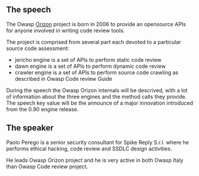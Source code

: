 ## The speech

The Owasp
[Orizon](http://www.owasp.org/index.php/Category:OWASP_Orizon_Project)
project is born in 2006 to provide an opensource APIs for anyone
involved in writing code review tools.

The project is comprised from several part each devoted to a particular
source code assessment:

  - jericho engine is a set of APIs to perform static code review
  - dawn engine is a set of APIs to perform dynamic code review
  - crawler engine is a set of APIs to perform source code crawling as
    described in Owasp Code review Guide

During the speech the Owasp Orizon internals will be descrived, with a
lot of information about the three engines and the method calls they
provide. The speech key value will be the announce of a major innovation
introduced from the 0.90 engine release.

## The speaker

Paolo Perego is a senior security consultant for Spike Reply S.r.l.
where he performs ethical hacking, code review and SSDLC design
activities.

He leads Owasp Orizon project and he is very active in both Owasp Italy
than Owasp Code review project.